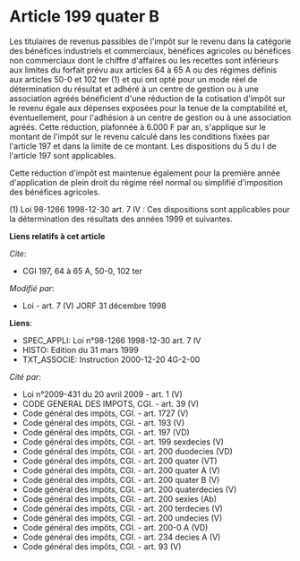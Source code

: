 # Article 199 quater B

Les titulaires de revenus passibles de l'impôt sur le revenu dans la catégorie des bénéfices industriels et commerciaux,
bénéfices agricoles ou bénéfices non commerciaux dont le chiffre d'affaires ou les recettes sont inférieurs aux limites du
forfait prévu aux articles 64 à 65 A ou des régimes définis aux articles 50-0 et 102 ter (1) et qui ont opté pour un mode
réel de détermination du résultat et adhéré à un centre de gestion ou à une association agréés bénéficient d'une réduction de
la cotisation d'impôt sur le revenu égale aux dépenses exposées pour la tenue de la comptabilité et, éventuellement, pour
l'adhésion à un centre de gestion ou à une association agréés. Cette réduction, plafonnée à 6.000 F par an, s'applique sur le
montant de l'impôt sur le revenu calculé dans les conditions fixées par l'article 197 et dans la limite de ce montant. Les
dispositions du 5 du I de l'article 197 sont applicables.

Cette réduction d'impôt est maintenue également pour la première année d'application de plein droit du régime réel normal ou
simplifié d'imposition des bénéfices agricoles.

(1) Loi 98-1266 1998-12-30 art. 7 IV : Ces dispositions sont applicables pour la détermination des résultats des années 1999
et suivantes.

**Liens relatifs à cet article**

_Cite_:

  - CGI 197, 64 à 65 A, 50-0, 102 ter

_Modifié par_:

  - Loi - art. 7 (V) JORF 31 décembre 1998

**Liens**:

  - SPEC_APPLI: Loi n°98-1266 1998-12-30 art. 7 IV
  - HISTO: Edition du 31 mars 1999
  - TXT_ASSOCIE: Instruction 2000-12-20 4G-2-00

_Cité par_:

  - Loi n°2009-431 du 20 avril 2009 - art. 1 (V)
  - CODE GENERAL DES IMPOTS, CGI. - art. 39 (V)
  - Code général des impôts, CGI. - art. 1727 (V)
  - Code général des impôts, CGI. - art. 193 (V)
  - Code général des impôts, CGI. - art. 197 (VD)
  - Code général des impôts, CGI. - art. 199 sexdecies (V)
  - Code général des impôts, CGI. - art. 200 duodecies (VD)
  - Code général des impôts, CGI. - art. 200 quater (VT)
  - Code général des impôts, CGI. - art. 200 quater A (V)
  - Code général des impôts, CGI. - art. 200 quater B (V)
  - Code général des impôts, CGI. - art. 200 quaterdecies (V)
  - Code général des impôts, CGI. - art. 200 sexies (Ab)
  - Code général des impôts, CGI. - art. 200 terdecies (V)
  - Code général des impôts, CGI. - art. 200 undecies (V)
  - Code général des impôts, CGI. - art. 200-0 A (VD)
  - Code général des impôts, CGI. - art. 234 decies A (V)
  - Code général des impôts, CGI. - art. 93 (V)
